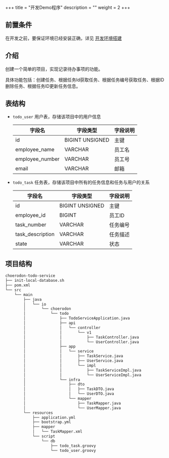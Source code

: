 +++
title = "开发Demo程序"
description = ""
weight = 2
+++

## 前置条件

在开发之前，要保证环境已经安装正确，详见 [开发环境搭建](../develop-env/)

## 介绍

创建一个简单的项目，实现记录待办事项的功能。

具体功能包括：创建任务、根据任务Id获取任务、根据任务编号获取任务、根据ID删除任务、根据任务ID更新任务信息。

## 表结构

* `todo_user` 用户表，存储该项目中的用户信息

    字段名 | 字段类型 | 字段说明
    ---|--- | ---
    id | BIGINT UNSIGNED | 主键
    employee_name | VARCHAR | 员工名
    employee_number | VARCHAR | 员工号
    email | VARCHAR | 邮箱

* `todo_task` 任务表，存储该项目中所有的任务信息和任务与用户的关系

    字段名 | 字段类型 | 字段说明
    ---|--- | ---
    id | BIGINT UNSIGNED | 主键
    employee_id | BIGINT | 员工ID
    task_number | VARCHAR | 任务编号
    task_description | VARCHAR | 任务描述
    state | VARCHAR | 状态

## 项目结构
```bash
choerodon-todo-service
├── init-local-database.sh
├── pom.xml
└── src
    └── main
        ├── java
        │   └── io
        │       └── choerodon
        │           └── todo
        │               ├── TodoServiceApplication.java
        │               ├── api
        │               │   └── controller
        │               │       └── v1
        │               │           ├── TaskController.java
        │               │           └── UserController.java
        │               ├── app
        │               │   └── service
        │               │       ├── TaskService.java
        │               │       ├── UserService.java
        │               │       └── impl
        │               │           ├── TaskServiceImpl.java
        │               │           └── UserServiceImpl.java
        │               └── infra
        │                   ├── dto
        │                   │   ├── TaskDTO.java
        │                   │   └── UserDTO.java
        │                   └── mapper
        │                       ├── TaskMapper.java
        │                       └── UserMapper.java
        └── resources
            ├── application.yml
            ├── bootstrap.yml
            ├── mapper
            │   └── TaskMapper.xml
            └── script
                └── db
                    ├── todo_task.groovy
                    └── todo_user.groovy

```